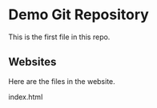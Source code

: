 # Demo Git Repository

This is the first file in this repo.

## Websites

Here are the files in the website.

index.html
